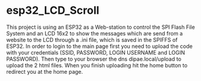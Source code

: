 # esp32_LCD_Scroll
This project is using an ESP32 as a Web-station to control the SPI Flash File System and an LCD 16x2 to show the messages which are send from a website to the LCD through a .ini file, which is saved in the SPIFFS of ESP32.
In order to login to the main page first you need to upload the code with your credentials (SSID, PASSWORD, LOGIN USERNAME and LOGIN PASSWORD). Then type to your browser the dns dipae.local/upload to upload the 2 html files. When you finish uploading hit the home button to redirect you at the home page.
